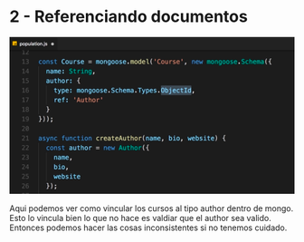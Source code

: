 # 2 - Referenciando documentos

![](../../../.gitbook/assets/imagen%20%28553%29.png)

Aqui podemos ver como vincular los cursos al tipo author dentro de mongo. Esto lo vincula bien lo que no hace es valdiar que el author sea valido. Entonces podemos hacer las cosas inconsistentes si no tenemos cuidado.



